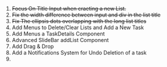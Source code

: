 1. ~~Focus On Title Input when craeting a new List.~~
2. ~~Fix the width difference between input and div in the list title~~
3. ~~Fix The ellipsis dots overlapping with the long list titles~~
4. Add Menus to Delete/Clear Lists and Add a New Task
5. Add Menus a TaskDetails Component
6. Advanced SlideBar addList Component
7. Add Drag & Drop
8. Add a Notifications System for Undo Deletion of a task
9. 